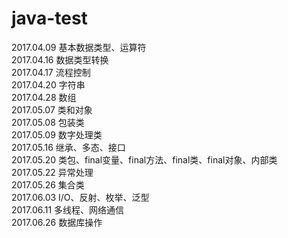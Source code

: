 # java-test  
2017.04.09 基本数据类型、运算符  
2017.04.16 数据类型转换  
2017.04.17 流程控制  
2017.04.20 字符串  
2017.04.28 数组  
2017.05.07 类和对象  
2017.05.08 包装类  
2017.05.09 数字处理类  
2017.05.16 继承、多态、接口  
2017.05.20 类包、final变量、final方法、final类、final对象、内部类  
2017.05.22 异常处理  
2017.05.26 集合类  
2017.06.03 I/O、反射、枚举、泛型  
2017.06.11 多线程、网络通信  
2017.06.26 数据库操作  
